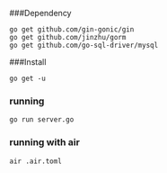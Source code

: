 ###Dependency
```
go get github.com/gin-gonic/gin
go get github.com/jinzhu/gorm
go get github.com/go-sql-driver/mysql
```
###Install
```
go get -u
```
### running
```
go run server.go
```

### running with air
```
air .air.toml
```

